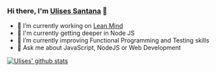 ### Hi there, I'm [Ulises Santana](https://ulisesantana.dev) 👋

- 🔭 I’m currently working on [Lean Mind](https://leanmind.es)
- 🌱 I'm currently getting deeper in Node JS
- 🤔 I’m currently improving Functional Programming and Testing skills
- 💬 Ask me about JavaScript, NodeJS or Web Development

[![Ulises' github stats](https://github-readme-stats.vercel.app/api?username=ulisesantana)](https://github.com/anuraghazra/github-readme-stats)
